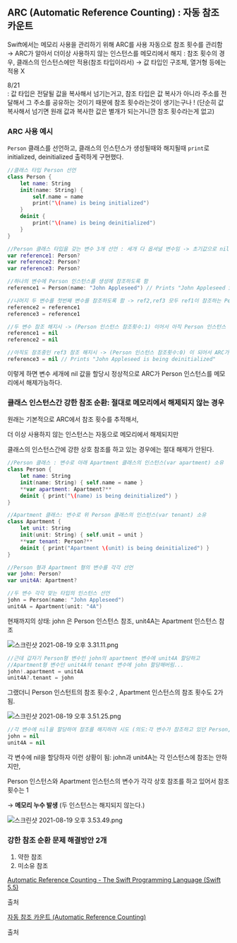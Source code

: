 ## ARC (Automatic Reference Counting) : 자동 참조 카운트

Swift에서는 메모리 사용을 관리하기 위해 ARC를 사용
자동으로 참조 횟수를 관리함 → ARC가 알아서 더이상 사용하지 않는 인스턴스를 메모리에서 해지
: 참조 횟수의 경우, 클래스의 인스턴스에만 적용(참조 타입이라서) 
→ 값 타입인 구조체, 열거형 등에는 적용 X

8/21   
: 값 타입은 전달될 값을 복사해서 넘기는거고, 참조 타입은 값 복사가 아니라 주소를 전달해서 그 주소를 공유하는 것이기 때문에 참조 횟수라는것이 생기는구나 ! (단순히 값 복사해서 넘기면 원래 값과 복사한 값은 별개가 되는거니깐 참조 횟수라는게 없고)

### ARC 사용 예시

`Person` 클래스를 선언하고, 
클래스의 인스턴스가 생성될때와 해지될때 `print`로 initialized, deinitialized 출력하게 구현했다. 

```swift
//클래스 타입 Person 선언
class Person {
    let name: String
    init(name: String) {
        self.name = name
        print("\(name) is being initialized")
    }
    deinit {
        print("\(name) is being deinitialized")
    }
}

//Person 클래스 타입을 갖는 변수 3개 선언 : 세개 다 옵셔널 변수임 -> 초기값으로 nil을 갖는다.
var reference1: Person?
var reference2: Person?
var reference3: Person?

//하나의 변수에 Person 인스턴스를 생성에 참조하도록 함
reference1 = Person(name: "John Appleseed") // Prints "John Appleseed is being initialized"

//나머지 두 변수를 첫번째 변수를 참조하도록 함 -> ref2,ref3 모두 ref1이 참조하는 Person 인스턴스 참조중 (Person 인스턴스 참조횟수:3)
reference2 = reference1
reference3 = reference1

//두 변수 참조 해지시 -> (Person 인스턴스 참조횟수:1) 이어서 아직 Person 인스턴스 해지되지 않는다.
reference1 = nil
reference2 = nil

//아직도 참조중인 ref3 참조 해지시 -> (Person 인스턴스 참조횟수:0) 이 되어서 ARC가 Person 인스턴스를 메모리에서 해지
reference3 = nil // Prints "John Appleseed is being deinitialized"
```

이렇게 하면 변수 세개에 nil 값을 할당시 정상적으로 ARC가 Person 인스턴스를 메모리에서 해제가능하다.

### 클래스 인스턴스간 강한 참조 순환: 절대로 메모리에서 해제되지 않는 경우

원래는 기본적으로 ARC에서 참조 횟수를 추적해서, 

더 이상 사용하지 않는 인스턴스는 자동으로 메모리에서 해제되지만 

클래스의 인스턴스간에 강한 상호 참조를 하고 있는 경우에는 절대 해제가 안된다.

```swift
//Person 클래스 : 변수로 아래 Apartment 클래스의 인스턴스(var apartment) 소유
class Person {
    let name: String
    init(name: String) { self.name = name }
    **var apartment: Apartment?**
    deinit { print("\(name) is being deinitialized") }
}

//Apartment 클래스: 변수로 위 Person 클래스의 인스턴스(var tenant) 소유
class Apartment {
    let unit: String
    init(unit: String) { self.unit = unit }
    **var tenant: Person?**
    deinit { print("Apartment \(unit) is being deinitialized") }
}
```

```swift
//Person 형과 Apartment 형의 변수를 각각 선언
var john: Person?
var unit4A: Apartment?

//두 변수 각각 맞는 타입의 인스턴스 선언
john = Person(name: "John Appleseed")
unit4A = Apartment(unit: "4A")
```

현재까지의 상태: john 은 Person 인스턴스 참조, unit4A는 Apartment 인스턴스 참조

![스크린샷 2021-08-19 오후 3.31.11.png](https://s3-us-west-2.amazonaws.com/secure.notion-static.com/13cc0887-1fe3-4008-9479-586eb669c910/스크린샷_2021-08-19_오후_3.31.11.png)

```swift
//근데 갑자기 Person형 변수인 john의 apartment 변수에 unit4A 할당하고
//Apartment형 변수인 unit4A의 tenant 변수에 john 할당해버림...
john!.apartment = unit4A
unit4A?.tenant = john
```

그랬더니 Person 인스턴트의 참조 횟수:2 , Apartment 인스턴스의 참조 횟수도 2가 됨. 

![스크린샷 2021-08-19 오후 3.51.25.png](https://s3-us-west-2.amazonaws.com/secure.notion-static.com/81d314c4-5565-49a7-a73c-03f3d3701e77/스크린샷_2021-08-19_오후_3.51.25.png)

```swift
//각 변수에 nil을 할당하여 참조를 해지하려 시도 (의도:각 변수가 참조하고 있던 Person, Apartment 인스턴스 해지하는 것)
john = nil
unit4A = nil
```

각 변수에 nil을 할당하자 이런 상황이 됨: john과 unit4A는 각 인스턴스에 참조는 안하지만,

Person 인스턴스와 Apartment 인스턴스의 변수가 각각 상호 참조를 하고 있어서 참조 횟수는 1

→ **메모리 누수 발생** (두 인스턴스는 해지되지 않는다.)

![스크린샷 2021-08-19 오후 3.53.49.png](https://s3-us-west-2.amazonaws.com/secure.notion-static.com/13003a59-dd0c-4ea4-b5d9-bb9e935a66e8/스크린샷_2021-08-19_오후_3.53.49.png)

### 강한 참조 순환 문제 해결방안 2개

1. 약한 참조
2. 미소유 참조

[Automatic Reference Counting - The Swift Programming Language (Swift 5.5)](https://docs.swift.org/swift-book/LanguageGuide/AutomaticReferenceCounting.html)

출처

[자동 참조 카운트 (Automatic Reference Counting)](https://jusung.gitbook.io/the-swift-language-guide/language-guide/23-automatic-reference-counting)

출처
